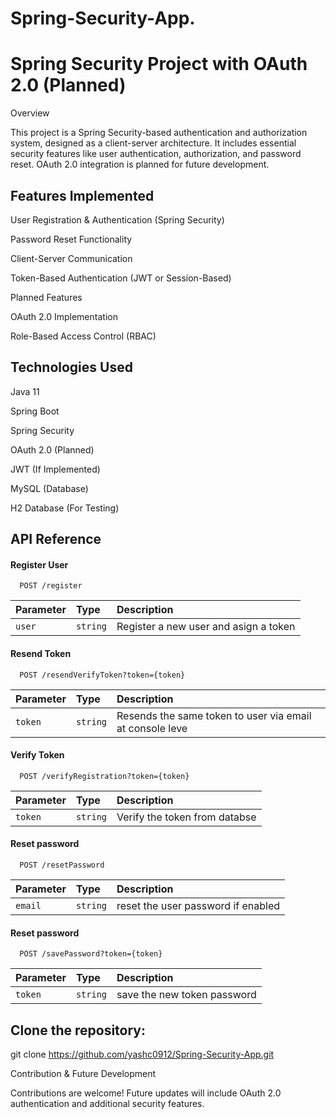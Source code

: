 # Spring-Security-App.

# Spring Security Project with OAuth 2.0 (Planned)

Overview

This project is a Spring Security-based authentication and authorization system, designed as a client-server architecture. It includes essential security features like user authentication, authorization, and password reset. OAuth 2.0 integration is planned for future development.

## Features Implemented

User Registration & Authentication (Spring Security)

Password Reset Functionality

Client-Server Communication

Token-Based Authentication (JWT or Session-Based)

Planned Features

OAuth 2.0 Implementation

Role-Based Access Control (RBAC)

## Technologies Used

Java 11

Spring Boot

Spring Security

OAuth 2.0 (Planned)

JWT (If Implemented)

MySQL (Database)

H2 Database (For Testing)


## API Reference

#### Register User
```http
  POST /register
```

| Parameter | Type     | Description                |
| :-------- | :------- | :------------------------- |
| `user`    | `string` | Register a new user and asign a token   |

#### Resend Token
```http
  POST /resendVerifyToken?token={token}
```

| Parameter | Type     | Description                |
| :-------- | :------- | :------------------------- |
| `token`    | `string` | Resends the same token to user via email at console leve    |

#### Verify Token
```http
  POST /verifyRegistration?token={token}
```

| Parameter | Type     | Description                |
| :-------- | :------- | :------------------------- |
| `token`    | `string` | Verify the token from databse    |

#### Reset password
```http
  POST /resetPassword
```
| Parameter | Type     | Description                |
| :-------- | :------- | :------------------------- |
| `email`    | `string` | reset the user password if enabled    |

#### Reset password
```http
  POST /savePassword?token={token}
```
| Parameter | Type     | Description                |
| :-------- | :------- | :------------------------- |
| `token`    | `string` | save the new token password   |





## Clone the repository:


git clone https://github.com/yashc0912/Spring-Security-App.git


Contribution & Future Development

Contributions are welcome! Future updates will include OAuth 2.0 authentication and additional security features.

